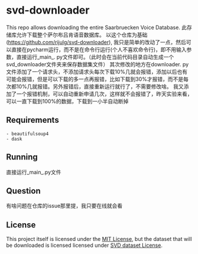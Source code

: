 # svd-downloader

This repo allows downloading the entire Saarbruecken Voice Database.
此存储库允许下载整个萨尔布吕肯语音数据库。
以这个仓库为基础 (https://github.com/rijulg/svd-downloader), 
我只是简单的改动了一点，然后可以直接在pycharm运行，而不是在命令行运行(个人不喜欢命令行)，即不用输入参数，直接运行_main_.
py文件即可。（此时会在当前代码目录自动生成一个svd_downloader文件夹来保存数据集文件）
其次修改的地方在downloader.
py文件添加了一个请求头，不添加请求头每次下载10%几就会报错，添加以后也有可能会报错，但是可以下载的多一点再报错，比如下载到30%才报错，而不是每次都10%几就报错。另外报错后，直接重新运行就行了，不需要修改啥。
我又添加了一个报错机制，可以自动重新申请几次，这样就不会报错了，昨天实验来看，可以一直下载到100%的数据，下载到一小半自动断掉

## Requirements

    - beautifulsoup4
    - dask

## Running
直接运行_main_.py文件

## Question
有啥问题在仓库的issue那里提，我只要在线就会看

## License

This project itself is licensed under the [MIT License](./LICENSE), but the dataset that will be downloaded is licensed licensed under [SVD dataset License](LICENSE).
